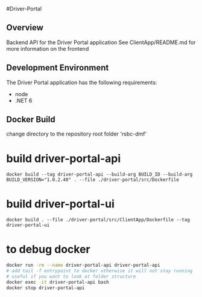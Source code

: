 #Driver-Portal

## Overview

Backend API for the Driver Portal application
See ClientApp/README.md for more information on the frontend

## Development Environment

The Driver Portal application has the following requirements:

- node
- .NET 6

## Docker Build

change directory to the repository root folder 'rsbc-dmf'

# build driver-portal-api
`docker build --tag driver-portal-api --build-arg BUILD_ID --build-arg BUILD_VERSION="1.0.2.40" . --file ./driver-portal/src/Dockerfile`

# build driver-portal-ui
`docker build . --file ./driver-portal/src/ClientApp/Dockerfile --tag driver-portal-ui`

# to debug docker
```bash
docker run -rm --name driver-portal-api driver-portal-api
# add tail -f entrypoint to docker otherwise it will not stay running
# useful if you want to look at folder structure
docker exec -it driver-portal-api bash
docker stop driver-portal-api
```
